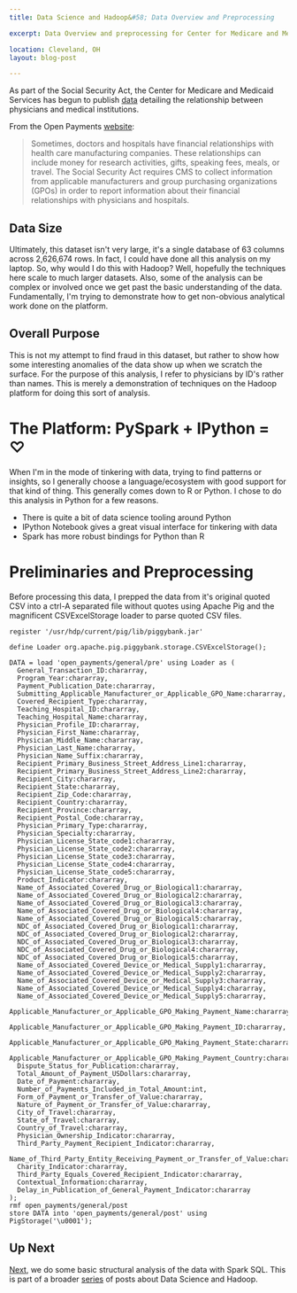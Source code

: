 ```yaml
---
title: Data Science and Hadoop&#58; Data Overview and Preprocessing

excerpt: Data Overview and preprocessing for Center for Medicare and Medicaid open payments data.

location: Cleveland, OH
layout: blog-post

---
```


As part of the Social Security Act, the Center for Medicare and Medicaid Services has begun to publish [data](http://www.cms.gov/OpenPayments/Explore-the-Data/Dataset-Downloads.html) detailing the relationship between physicians and medical institutions. 

From the Open Payments [website](http://www.cms.gov/OpenPayments):

>Sometimes, doctors and hospitals have financial relationships with
>health care manufacturing companies. These relationships can include
>money for research activities, gifts, speaking fees, meals, or travel.
>The Social Security Act requires CMS to collect information from
>applicable manufacturers and group purchasing organizations (GPOs) in
>order to report information about their financial relationships with
>physicians and hospitals.

<link rel="stylesheet" href="files/css/theme.cstella.css">
<script src="//ajax.googleapis.com/ajax/libs/jquery/1.8.3/jquery.min.js"></script>
<script src="//cdn.jsdelivr.net/tablesorter/2.15.13/js/jquery.tablesorter.min.js"></script>
<script>
$(document).ready(function() 
    { 
      for (i = 1;i <= 11;++i) {
        $("#resultTable"+i).tablesorter(
                          { theme: "cstella" }
                          ); 
      }
    } 
); 
</script>

Data Size
---

Ultimately, this dataset isn't very large, it's a single database of
63 columns across 2,626,674 rows.  In fact, I could have done all this analysis on my laptop.  So, why would I do this with Hadoop?  Well, hopefully the techniques here scale to much larger datasets.  Also, some of the analysis can be complex or involved once we get past the basic understanding of the data.  Fundamentally, I'm trying to demonstrate how to get non-obvious analytical work done on the platform.

Overall Purpose
---

This is not my attempt to find fraud in this dataset, but rather to show 
how some interesting anomalies of the data show up when we scratch the
surface.  For the purpose of this analysis, I refer to physicians by
ID's rather than names.  This is merely a demonstration of techniques on
the Hadoop platform for doing this sort of analysis.

The Platform: PySpark + IPython = $\heartsuit$
===

When I'm in the mode of tinkering with data, trying to find patterns or
insights, so I generally choose a language/ecosystem with good support
for that kind of thing.  This generally comes down to R or Python. I chose to do this analysis in Python for a few reasons.


* There is quite a bit of data science tooling around Python
* IPython Notebook gives a great visual interface for tinkering with data
* Spark has more robust bindings for Python than R

Preliminaries and Preprocessing
===

Before processing this data, I prepped the data from it's original
quoted CSV into a ctrl-A separated file without quotes using Apache Pig
and the magnificent CSVExcelStorage loader to parse quoted CSV files.

    register '/usr/hdp/current/pig/lib/piggybank.jar'
    
    define Loader org.apache.pig.piggybank.storage.CSVExcelStorage();
    
    DATA = load 'open_payments/general/pre' using Loader as (
      General_Transaction_ID:chararray,
      Program_Year:chararray,
      Payment_Publication_Date:chararray,
      Submitting_Applicable_Manufacturer_or_Applicable_GPO_Name:chararray,
      Covered_Recipient_Type:chararray,
      Teaching_Hospital_ID:chararray,
      Teaching_Hospital_Name:chararray,
      Physician_Profile_ID:chararray,
      Physician_First_Name:chararray,
      Physician_Middle_Name:chararray,
      Physician_Last_Name:chararray,
      Physician_Name_Suffix:chararray,
      Recipient_Primary_Business_Street_Address_Line1:chararray,
      Recipient_Primary_Business_Street_Address_Line2:chararray,
      Recipient_City:chararray,
      Recipient_State:chararray,
      Recipient_Zip_Code:chararray,
      Recipient_Country:chararray,
      Recipient_Province:chararray,
      Recipient_Postal_Code:chararray,
      Physician_Primary_Type:chararray,
      Physician_Specialty:chararray,
      Physician_License_State_code1:chararray,
      Physician_License_State_code2:chararray,
      Physician_License_State_code3:chararray,
      Physician_License_State_code4:chararray,
      Physician_License_State_code5:chararray,
      Product_Indicator:chararray,
      Name_of_Associated_Covered_Drug_or_Biological1:chararray,
      Name_of_Associated_Covered_Drug_or_Biological2:chararray,
      Name_of_Associated_Covered_Drug_or_Biological3:chararray,
      Name_of_Associated_Covered_Drug_or_Biological4:chararray,
      Name_of_Associated_Covered_Drug_or_Biological5:chararray,
      NDC_of_Associated_Covered_Drug_or_Biological1:chararray,
      NDC_of_Associated_Covered_Drug_or_Biological2:chararray,
      NDC_of_Associated_Covered_Drug_or_Biological3:chararray,
      NDC_of_Associated_Covered_Drug_or_Biological4:chararray,
      NDC_of_Associated_Covered_Drug_or_Biological5:chararray,
      Name_of_Associated_Covered_Device_or_Medical_Supply1:chararray,
      Name_of_Associated_Covered_Device_or_Medical_Supply2:chararray,
      Name_of_Associated_Covered_Device_or_Medical_Supply3:chararray,
      Name_of_Associated_Covered_Device_or_Medical_Supply4:chararray,
      Name_of_Associated_Covered_Device_or_Medical_Supply5:chararray,
      Applicable_Manufacturer_or_Applicable_GPO_Making_Payment_Name:chararray,
      Applicable_Manufacturer_or_Applicable_GPO_Making_Payment_ID:chararray,
      Applicable_Manufacturer_or_Applicable_GPO_Making_Payment_State:chararray,
      Applicable_Manufacturer_or_Applicable_GPO_Making_Payment_Country:chararray,
      Dispute_Status_for_Publication:chararray,
      Total_Amount_of_Payment_USDollars:chararray,
      Date_of_Payment:chararray,
      Number_of_Payments_Included_in_Total_Amount:int,
      Form_of_Payment_or_Transfer_of_Value:chararray,
      Nature_of_Payment_or_Transfer_of_Value:chararray,
      City_of_Travel:chararray,
      State_of_Travel:chararray,
      Country_of_Travel:chararray,
      Physician_Ownership_Indicator:chararray,
      Third_Party_Payment_Recipient_Indicator:chararray,
      Name_of_Third_Party_Entity_Receiving_Payment_or_Transfer_of_Value:chararray,
      Charity_Indicator:chararray,
      Third_Party_Equals_Covered_Recipient_Indicator:chararray,
      Contextual_Information:chararray,
      Delay_in_Publication_of_General_Payment_Indicator:chararray
    );
    rmf open_payments/general/post
    store DATA into 'open_payments/general/post' using PigStorage('\u0001');

Up Next
---

[Next](pyspark-openpayments-analysis-part-3.html), we do some basic
structural analysis of the data with Spark SQL.  This is part of a
broader [series](pyspark-openpayments-analysis.html) of posts about Data
Science and Hadoop.
